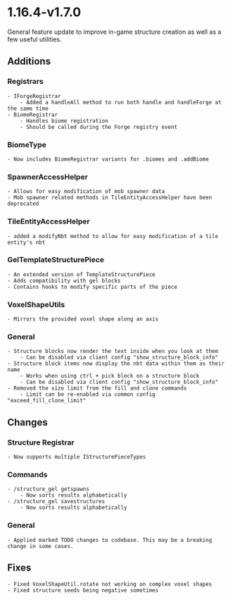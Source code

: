 # 1.16.4-v1.7.0
General feature update to improve in-game structure creation as well as a few useful utilities.

## Additions
### Registrars
	- IForgeRegistrar
		- Added a handleAll method to run both handle and handleForge at the same time
	- BiomeRegistrar
		- Handles biome registration
		- Should be called during the Forge registry event
### BiomeType
	- Now includes BiomeRegistrar variants for .biomes and .addBiome
### SpawnerAccessHelper
	- Allows for easy modification of mob spawner data
	- Mob spawner related methods in TileEntityAccessHelper have been deprecated
### TileEntityAccessHelper
	- added a modifyNbt method to allow for easy modification of a tile entity's nbt
### GelTemplateStructurePiece
	- An extended version of TemplateStructurePiece
	- Adds compatibility with gel blocks
	- Contains hooks to modify specific parts of the piece
### VoxelShapeUtils
	- Mirrors the provided voxel shape along an axis
### General
	- Structure blocks now render the text inside when you look at them
		- Can be disabled via client config "show_structure_block_info"
	- Structure block items now display the nbt data within them as their name
		- Works when using ctrl + pick block on a structure block
		- Can be disabled via client config "show_structure_block_info"
	- Removed the size limit from the fill and clone commands
		- Limit can be re-enabled via common config "exceed_fill_clone_limit"

## Changes
### Structure Registrar
	- Now supports multiple IStructurePieceTypes
### Commands
	- /structure_gel getspawns
		- Now sorts results alphabetically
	- /structure_gel savestructures
		- Now sorts results alphabetically
### General
	- Applied marked TODO changes to codebase. This may be a breaking change in some cases.

## Fixes
	- Fixed VoxelShapeUtil.rotate not working on complex voxel shapes
	- Fixed structure seeds being negative sometimes